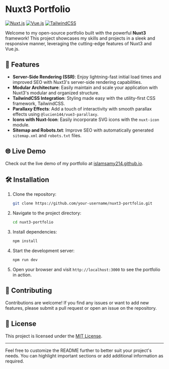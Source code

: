# Nuxt3 Portfolio

[![Nuxt.js](https://img.shields.io/badge/Nuxt.js-3.11.2-brightgreen.svg)](https://nuxtjs.org/)
[![Vue.js](https://img.shields.io/badge/Vue.js-3.4.27-brightgreen.svg)](https://vuejs.org/)
[![TailwindCSS](https://img.shields.io/badge/TailwindCSS-3.4.3-brightgreen.svg)](https://tailwindcss.com/)

Welcome to my open-source portfolio built with the powerful **Nuxt3** framework! This project showcases my skills and projects in a sleek and responsive manner, leveraging the cutting-edge features of Nuxt3 and Vue.js.

## 🚀 Features

- **Server-Side Rendering (SSR)**: Enjoy lightning-fast initial load times and improved SEO with Nuxt3's server-side rendering capabilities.
- **Modular Architecture**: Easily maintain and scale your application with Nuxt3's modular and organized structure.
- **TailwindCSS Integration**: Styling made easy with the utility-first CSS framework, TailwindCSS.
- **Parallaxy Effects**: Add a touch of interactivity with smooth parallax effects using `@lucien144/vue3-parallaxy`.
- **Icons with Nuxt-Icon**: Easily incorporate SVG icons with the `nuxt-icon` module.
- **Sitemap and Robots.txt**: Improve SEO with automatically generated `sitemap.xml` and `robots.txt` files.

## 🌐 Live Demo

Check out the live demo of my portfolio at [islamsamy214.github.io](https://islamsamy214.github.io).

## 🛠 Installation

1. Clone the repository:

   ```bash
   git clone https://github.com/your-username/nuxt3-portfolio.git
   ```

2. Navigate to the project directory:

   ```bash
   cd nuxt3-portfolio
   ```

3. Install dependencies:

   ```bash
   npm install
   ```

4. Start the development server:

   ```bash
   npm run dev
   ```

5. Open your browser and visit `http://localhost:3000` to see the portfolio in action.

## 🌟 Contributing

Contributions are welcome! If you find any issues or want to add new features, please submit a pull request or open an issue on the repository.

## 📄 License

This project is licensed under the [MIT License](LICENSE).

---

Feel free to customize the README further to better suit your project's needs. You can highlight important sections or add additional information as required.
